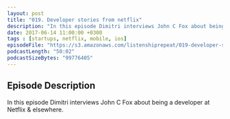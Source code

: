 ```yaml
---
layout: post
title: "019. Developer stories from netflix"
description: "In this episode Dimitri interviews John C Fox about being a developer at Netflix & elsewhere."
date: 2017-06-14 11:00:00 +0300
tags : [startups, netflix, mobile, ios]
episodeFile: "https://s3.amazonaws.com/listenshiprepeat/019-developer-stories-from-netflix.mp3"
podcastLength: "50:02"
podcastSizeBytes: "99776405"
---
```


## Episode Description

In this episode Dimitri interviews John C Fox about being a developer at Netflix & elsewhere.
